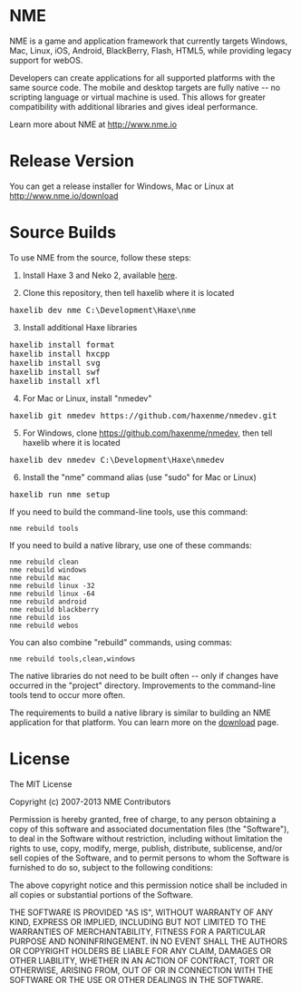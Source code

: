 NME
===

NME is a game and application framework that currently targets Windows, Mac, Linux, iOS, Android, BlackBerry, Flash, HTML5, while providing legacy support for webOS.

Developers can create applications for all supported platforms with the same source code. The mobile and desktop targets are fully native -- no scripting language or virtual machine is used. This allows for greater compatibility with additional libraries and gives ideal performance.

Learn more about NME at http://www.nme.io


Release Version
===============

You can get a release installer for Windows, Mac or Linux at http://www.nme.io/download


Source Builds
=============

To use NME from the source, follow these steps:

 1. Install Haxe 3 and Neko 2, available [here](http://haxe.org/manual/haxe3).

 2. Clone this repository, then tell haxelib where it is located
 
 <pre>haxelib dev nme C:\Development\Haxe\nme</pre>

 3. Install additional Haxe libraries
 
 <pre>haxelib install format
haxelib install hxcpp
haxelib install svg
haxelib install swf
haxelib install xfl</pre>

 4. For Mac or Linux, install "nmedev"

 <pre>haxelib git nmedev https://github.com/haxenme/nmedev.git</pre>

 5. For Windows, clone https://github.com/haxenme/nmedev, then tell haxelib where it is located

 <pre>haxelib dev nmedev C:\Development\Haxe\nmedev</pre>

 6. Install the "nme" command alias (use "sudo" for Mac or Linux)

 <pre>haxelib run nme setup</pre>


If you need to build the command-line tools, use this command:

	nme rebuild tools

If you need to build a native library, use one of these commands:

	nme rebuild clean
	nme rebuild windows
	nme rebuild mac
	nme rebuild linux -32
	nme rebuild linux -64
	nme rebuild android
	nme rebuild blackberry
	nme rebuild ios
	nme rebuild webos

You can also combine "rebuild" commands, using commas:

	nme rebuild tools,clean,windows

The native libraries do not need to be built often -- only if changes have occurred in the "project" directory. Improvements to the command-line tools tend to occur more often.

The requirements to build a native library is similar to building an NME application for that platform. You can learn more on the [download](http://www.nme.io/download) page.


License
=======

The MIT License

Copyright (c) 2007-2013 NME Contributors

Permission is hereby granted, free of charge, to any person obtaining a copy
of this software and associated documentation files (the "Software"), to deal
in the Software without restriction, including without limitation the rights
to use, copy, modify, merge, publish, distribute, sublicense, and/or sell
copies of the Software, and to permit persons to whom the Software is
furnished to do so, subject to the following conditions:

The above copyright notice and this permission notice shall be included in
all copies or substantial portions of the Software.

THE SOFTWARE IS PROVIDED "AS IS", WITHOUT WARRANTY OF ANY KIND, EXPRESS OR
IMPLIED, INCLUDING BUT NOT LIMITED TO THE WARRANTIES OF MERCHANTABILITY,
FITNESS FOR A PARTICULAR PURPOSE AND NONINFRINGEMENT. IN NO EVENT SHALL THE
AUTHORS OR COPYRIGHT HOLDERS BE LIABLE FOR ANY CLAIM, DAMAGES OR OTHER
LIABILITY, WHETHER IN AN ACTION OF CONTRACT, TORT OR OTHERWISE, ARISING FROM,
OUT OF OR IN CONNECTION WITH THE SOFTWARE OR THE USE OR OTHER DEALINGS IN
THE SOFTWARE.
